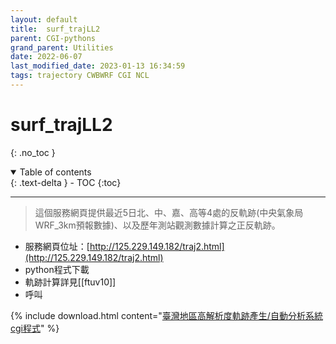 ```yaml
---
layout: default
title:  surf_trajLL2
parent: CGI-pythons
grand_parent: Utilities
date: 2022-06-07
last_modified_date: 2023-01-13 16:34:59
tags: trajectory CWBWRF CGI NCL
---
```


# surf_trajLL2
{: .no_toc }

<details open markdown="block">
  <summary>
    Table of contents
  </summary>
  {: .text-delta }
- TOC
{:toc}
</details>

---

> 這個服務網頁提供最近5日北、中、嘉、高等4處的反軌跡(中央氣象局WRF_3km預報數據)、以及歷年測站觀測數據計算之正反軌跡。

- 服務網頁位址：[http://125.229.149.182/traj2.html](http://125.229.149.182/traj2.html)
- python程式下載
- 軌跡計算詳見[[ftuv10]]
- 呼叫

{% include download.html content="[臺灣地區高解析度軌跡產生/自動分析系統cgi程式](https://github.com/sinotec2/Focus-on-Air-Quality/blob/main/utilities/CGI-pythons/surf_trajLL2.py)" %}